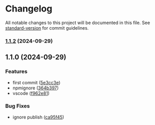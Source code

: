 # Changelog

All notable changes to this project will be documented in this file. See [standard-version](https://github.com/conventional-changelog/standard-version) for commit guidelines.

### [1.1.2](https://github.com/nigrosimone/express-fast-json-stringify/compare/v1.1.0...v1.1.2) (2024-09-29)

## 1.1.0 (2024-09-29)


### Features

* first commit ([5e3cc3e](https://github.com/nigrosimone/express-fast-json-stringify/commit/5e3cc3e46fc0d35c07299697d1133636d21bee9b))
* npmignore ([364b397](https://github.com/nigrosimone/express-fast-json-stringify/commit/364b397ec15c14846c427c8c395b756aec839174))
* vscode ([f962e81](https://github.com/nigrosimone/express-fast-json-stringify/commit/f962e8145aeaa517c8b80dc642f5bca6139dff4d))


### Bug Fixes

* ignore publish ([ca95f45](https://github.com/nigrosimone/express-fast-json-stringify/commit/ca95f450e1ce22f957fff4cd9f7520386ee70962))
